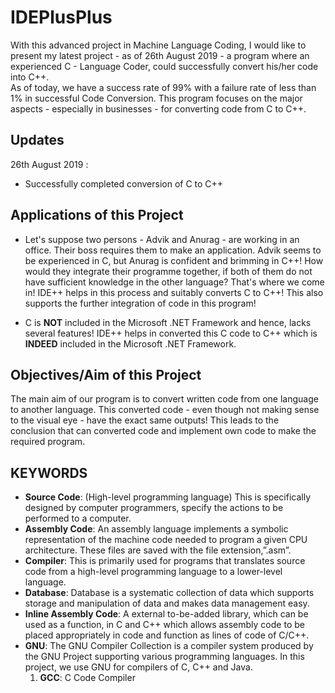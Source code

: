 # IDEPlusPlus
With this advanced project in Machine Language Coding, I would like to present my latest project - as of 26th August 2019 - a    program where an experienced C - Language Coder, could successfully convert his/her code into C++.
<br>
As of today, we have a success rate of 99% with a failure rate of less than 1% in successful Code Conversion. This program focuses on the major aspects - especially in businesses - for converting code from C to C++.

## Updates
26th August 2019 :
- Successfully completed conversion of C to C++

## Applications of this Project
- Let's suppose two persons - Advik and Anurag - are working in an office. Their boss requires them to make an application. Advik seems to be experienced in C, but Anurag is confident and brimming in C++! How would they integrate their programme together, if both of them do not have sufficient knowledge in the other language?
That's where we come in! IDE++ helps in this process and suitably converts C to C++! This also supports the further integration of code in this program!

- C is **NOT** included in the Microsoft .NET Framework and hence, lacks several features! IDE++ helps in converted this C code to C++ which is **INDEED** included in the Microsoft .NET Framework. 

## Objectives/Aim of this Project
The main aim of our program is to convert written code from one language to another language. This converted code - even though not making sense to the visual eye -  have the exact same outputs!  This leads to the conclusion that can converted code and implement own code to make the required program. 

## KEYWORDS
- **Source Code**: (High-level programming language) This is specifically designed by computer programmers, specify the actions to be performed to a computer.
- **Assembly Code**: An assembly language implements a symbolic representation of the machine code needed to program a given CPU architecture. These files are saved with the file extension,”.asm”.
- **Compiler**:  This is primarily used for programs that translates source code from a high-level programming language to a lower-level language. 
- **Database**:  Database is a systematic collection of data which supports storage and manipulation of data and  makes data management easy.
- **Inline Assembly Code**: A external to-be-added library, which can be used as a function, in C and C++ which allows assembly code to be placed appropriately in code and function as lines of code of C/C++.
- **GNU**: The GNU Compiler Collection is a compiler system produced by the GNU Project supporting various programming languages. In this project, we use GNU for compilers of C, C++ and Java.
  1. **GCC**: C Code Compiler
